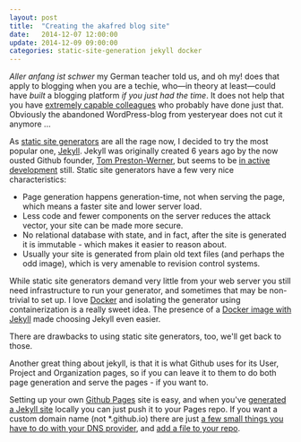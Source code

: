 ```yaml
---
layout: post
title:  "Creating the akafred blog site"
date:   2014-12-07 12:00:00
update: 2014-12-09 09:00:00
categories: static-site-generation jekyll docker
---
```

_Aller anfang ist schwer_ my German teacher told us, and oh my! does that apply to blogging when you are a techie, who—in theory at least—could have *built* a blogging platform _if you just had the time_. It does not help that you have [extremely capable colleagues][kodemaker] who probably have done just that. Obviously the abandoned WordPress-blog from yesteryear does not cut it anymore ...

As [static site generators][ssg] are all the rage now, I decided to try the most popular one, [Jekyll][jekyll]. Jekyll was originally created 6 years ago by the now ousted Github founder, [Tom Preston-Werner][tpw], but seems to be [in active development][jekyll-stats] still. Static site generators have a few very nice characteristics:

* Page generation happens generation-time, not when serving the page, which means a faster site and lower server load.
* Less code and fewer components on the server reduces the attack vector, your site can be made more secure.
* No relational database with state, and in fact, after the site is generated it is immutable - which makes it easier to reason about.
* Usually your site is generated from plain old text files (and perhaps the odd image), which is very amenable to revision control systems.

While static site generators demand very little from your web server you still need infrastructure to run your generator, and sometimes that may be non-trivial to set up. I love [Docker][docker] and isolating the generator using containerization is a really sweet idea. The presence of a [Docker image with Jekyll][grahamc_jekyll] made choosing Jekyll even easier. 

There are drawbacks to using static site generators, too, we'll get back to those.

Another great thing about jekyll, is that it is what Github uses for its User, Project and Organization pages, so if you can leave it to them to do both page generation and serve the pages - if you want to.

Setting up your own [Github Pages][pages] site is easy, and when you've [generated a Jekyll site][jekyll] locally you can just push it to your Pages repo. If you want a custom domain name (not *.github.io) there are just [a few small things you have to do with your DNS provider][CNAME-record], and [add a file to your repo][CNAME-file].

[kodemaker]: http://www.kodemaker.no/
[ssg]:    https://staticsitegenerators.net/
[jekyll]: http://jekyllrb.com
[tpw]:    http://tom.preston-werner.com/
[jekyll-stats]: https://github.com/jekyll/jekyll/graphs/contributors
[docker]: https://docs.docker.com/
[grahamc_jekyll]: https://registry.hub.docker.com/u/grahamc/jekyll/
[pages]: https://pages.github.com/
[CNAME-file]: https://help.github.com/articles/adding-a-cname-file-to-your-repository/
[CNAME-record]: https://help.github.com/articles/tips-for-configuring-a-cname-record-with-your-dns-provider/
